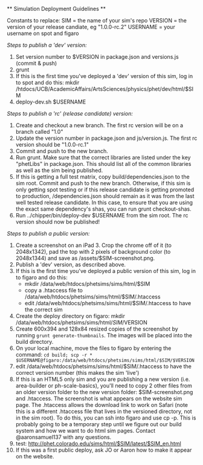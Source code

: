 
** Simulation Deployment Guidelines **

Constants to replace:
SIM = the name of your sim's repo
VERSION = the version of your release candiate, eg "1.0.0-rc.2"
USERNAME = your username on spot and figaro

*Steps to publish a 'dev' version:*

1. Set version number to $VERSION in package.json and versions.js (commit & push)
2. grunt
3. If this is the first time you've deployed a 'dev' version of this sim, log in to spot and do this:
mkdir /htdocs/UCB/AcademicAffairs/ArtsSciences/physics/phet/dev/html/$SIM
4. deploy-dev.sh $USERNAME

*Steps to publish a 'rc' (release candidate) version:*

1. Create and checkout a new branch. The first rc version will be on a branch called "1.0"
2. Update the version number in package.json and js/version.js. The first rc version should be "1.0.0-rc.1"
3. Commit and push to the new branch.
4. Run grunt. Make sure that the correct libraries are listed under the key "phetLibs" in package.json. This should list
   all of the common libraries as well as the sim being published.
5. If this is getting a full test matrix, copy build/dependencies.json to the sim root. Commit and push to the new branch.
   Otherwise, if this sim is only getting spot testing or if this release candidate is getting promoted to production,
   /dependencies.json should remain as it was from the last well tested release candidate. In this case, to ensure that
   you are using the exact same dependency's shas, you can run grunt checkout-shas.
6. Run ../chipper/bin/deploy-dev $USERNAME from the sim root. The rc version should now be published!

*Steps to publish a public version:*

1. Create a screenshot on an iPad 3. Crop the chrome off of it (to 2048x1342), pad the top with 2 pixels of background
   color (to 2048x1344) and save as /assets/$SIM-screenshot.png.
2. Publish a 'dev' version, as described above.
3. If this is the first time you've deployed a public version of this sim, log in to figaro and do this:
   + mkdir /data/web/htdocs/phetsims/sims/html/$SIM
   + copy a .htaccess file to /data/web/htdocs/phetsims/sims/html/$SIM/.htaccess
   + edit /data/web/htdocs/phetsims/sims/html/$SIM/.htaccess to have the correct sim
4. Create the deploy directory on figaro:
mkdir /data/web/htdocs/phetsims/sims/html/$SIM/$VERSION
5. Create 600x394 and 128x84 resized copies of the screenshot by running ```grunt generate-thumbnails```.  The images
will be placed into the build directory.
6. On your local machine, move the files to figaro by entering the command:
```cd build; scp -r * $USERNAME@figaro:/data/web/htdocs/phetsims/sims/html/$SIM/$VERSION```
7. edit /data/web/htdocs/phetsims/sims/html/$SIM/.htaccess to have the correct version number (this makes the sim 'live')
8. If this is an HTML5 only sim and you are publishing a new version (i.e. area-builder or ph-scale-basics), you'll need
   to copy 2 other files from an older version folder to the new version folder: $SIM-screenshot.png and .htaccess.
   The screenshot is what appears on the website sim page. The .htaccess allows the download link to work on Safari
   (note this is a different .htaccess file that lives in the versioned directory, not in the sim root). To do this, you
   can ssh into figaro and use cp -p. This is probably going to be a temporary step until we figure out our build system
   and how we want to do html sim pages. Contact @aaronsamuel137 with any questions.
9. test: http://phet.colorado.edu/sims/html/$SIM/latest/$SIM_en.html
10. If this was a first public deploy, ask JO or Aaron how to make it appear on the website.
